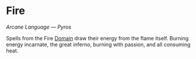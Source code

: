 # Fire

*Arcane Language — Pyros*

Spells from the Fire [Domain]({Spell%20Domains}.md) draw their energy from the flame itself. Burning energy incarnate, the great inferno, burning with passion, and all consuming heat.
